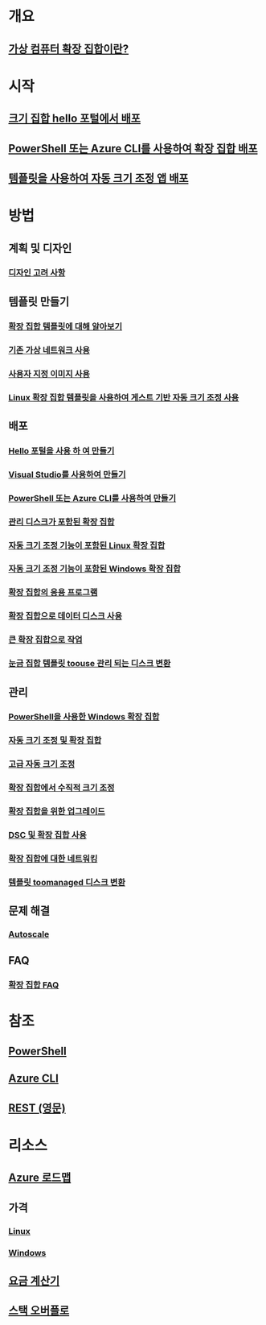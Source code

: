 # 개요
## [가상 컴퓨터 확장 집합이란?](virtual-machine-scale-sets-overview.md)

# 시작
## [크기 집합 hello 포털에서 배포](virtual-machine-scale-sets-portal-create.md)
## [PowerShell 또는 Azure CLI를 사용하여 확장 집합 배포](virtual-machine-scale-sets-create.md)
## [템플릿을 사용하여 자동 크기 조정 앱 배포](virtual-machine-scale-sets-deploy-scaling-app-template.md)

# 방법
## 계획 및 디자인
### [디자인 고려 사항](virtual-machine-scale-sets-design-overview.md)

## 템플릿 만들기
### [확장 집합 템플릿에 대해 알아보기](virtual-machine-scale-sets-mvss-start.md)
### [기존 가상 네트워크 사용](virtual-machine-scale-sets-mvss-existing-vnet.md)
### [사용자 지정 이미지 사용](virtual-machine-scale-sets-mvss-custom-image.md)
### [Linux 확장 집합 템플릿을 사용하여 게스트 기반 자동 크기 조정 사용](virtual-machine-scale-sets-mvss-guest-based-autoscale-linux.md)

## 배포
### [Hello 포털을 사용 하 여 만들기](virtual-machine-scale-sets-portal-create.md)
### [Visual Studio를 사용하여 만들기](virtual-machine-scale-sets-vs-create.md)
### [PowerShell 또는 Azure CLI를 사용하여 만들기](virtual-machine-scale-sets-create.md)
### [관리 디스크가 포함된 확장 집합](virtual-machine-scale-sets-managed-disks.md)
### [자동 크기 조정 기능이 포함된 Linux 확장 집합](virtual-machine-scale-sets-linux-autoscale.md)
### [자동 크기 조정 기능이 포함된 Windows 확장 집합](virtual-machine-scale-sets-windows-autoscale.md)
### [확장 집합의 응용 프로그램](virtual-machine-scale-sets-deploy-app.md)
### [확장 집합으로 데이터 디스크 사용](virtual-machine-scale-sets-attached-disks.md)
### [큰 확장 집합으로 작업](virtual-machine-scale-sets-placement-groups.md)
### [눈금 집합 템플릿 toouse 관리 되는 디스크 변환](virtual-machine-scale-sets-convert-template-to-md.md)



## 관리
### [PowerShell을 사용한 Windows 확장 집합](virtual-machine-scale-sets-windows-manage.md)
### [자동 크기 조정 및 확장 집합](virtual-machine-scale-sets-autoscale-overview.md)
### [고급 자동 크기 조정](../monitoring-and-diagnostics/insights-advanced-autoscale-virtual-machine-scale-sets.md)
### [확장 집합에서 수직적 크기 조정](virtual-machine-scale-sets-vertical-scale-reprovision.md)
### [확장 집합을 위한 업그레이드](virtual-machine-scale-sets-upgrade-scale-set.md)
### [DSC 및 확장 집합 사용](virtual-machine-scale-sets-dsc.md)
### [확장 집합에 대한 네트워킹](virtual-machine-scale-sets-networking.md)
### [템플릿 toomanaged 디스크 변환](virtual-machine-scale-sets-convert-template-to-md.md)

## 문제 해결
### [Autoscale](virtual-machine-scale-sets-troubleshoot.md)

## FAQ
### [확장 집합 FAQ](virtual-machine-scale-sets-faq.md)

# 참조
## [PowerShell](/powershell/azure/overview)
## [Azure CLI](../virtual-machines/azure-cli-arm-commands.md)
## [REST (영문)](/rest/api/virtualmachinescalesets/)

# 리소스
## [Azure 로드맵](https://azure.microsoft.com/roadmap/?category=compute)
## 가격 
### [Linux](https://azure.microsoft.com/pricing/details/virtual-machine-scale-sets/linux/)
### [Windows](https://azure.microsoft.com/pricing/details/virtual-machine-scale-sets/windows/)
## [요금 계산기](https://azure.microsoft.com/pricing/calculator/)
## [스택 오버플로](http://stackoverflow.com/questions/tagged/azure-vm-scale-set)
